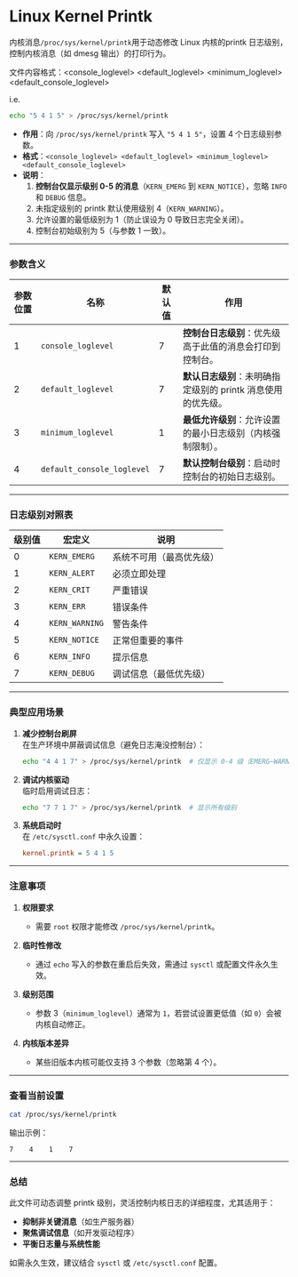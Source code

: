 # Linux Kernel Printk

内核消息`/proc/sys/kernel/printk`用于动态修改 Linux 内核的 ​​printk 日志级别​​，控制内核消息（如 dmesg 输出）的打印行为。

文件内容格式：<console_loglevel> <default_loglevel> <minimum_loglevel> <default_console_loglevel>

i.e.

```sh
echo "5 4 1 5" > /proc/sys/kernel/printk
```
- **作用**：向 `/proc/sys/kernel/printk` 写入 `"5 4 1 5"`，设置 4 个日志级别参数。
- **格式**：`<console_loglevel> <default_loglevel> <minimum_loglevel> <default_console_loglevel>`
- **说明**：
  1. **控制台仅显示级别 0-5 的消息**（`KERN_EMERG` 到 `KERN_NOTICE`），忽略 `INFO` 和 `DEBUG` 信息。
  2. 未指定级别的 printk 默认使用级别 4（`KERN_WARNING`）。
  3. 允许设置的最低级别为 1（防止误设为 0 导致日志完全关闭）。
  4. 控制台初始级别为 5（与参数 1 一致）。
---

### **参数含义**
| 参数位置 | 名称 | 默认值 | 作用 |
|----------|------|-------|------|
| 1 | `console_loglevel` | 7 | **控制台日志级别**：优先级高于此值的消息会打印到控制台。 |
| 2 | `default_loglevel` | 7 | **默认日志级别**：未明确指定级别的 printk 消息使用的优先级。 |
| 3 | `minimum_loglevel` | 1 | **最低允许级别**：允许设置的最小日志级别（内核强制限制）。 |
| 4 | `default_console_loglevel` | 7 | **默认控制台级别**：启动时控制台的初始日志级别。 |

---

### **日志级别对照表**
| 级别值 | 宏定义 | 说明 |
|--------|--------|------|
| 0 | `KERN_EMERG` | 系统不可用（最高优先级） |
| 1 | `KERN_ALERT` | 必须立即处理 |
| 2 | `KERN_CRIT` | 严重错误 |
| 3 | `KERN_ERR` | 错误条件 |
| 4 | `KERN_WARNING` | 警告条件 |
| 5 | `KERN_NOTICE` | 正常但重要的事件 |
| 6 | `KERN_INFO` | 提示信息 |
| 7 | `KERN_DEBUG` | 调试信息（最低优先级） |


---

### 典型应用场景
1. **减少控制台刷屏**  
   在生产环境中屏蔽调试信息（避免日志淹没控制台）：
   ```sh
   echo "4 4 1 7" > /proc/sys/kernel/printk  # 仅显示 0-4 级（EMERG~WARNING）
   ```

2. **调试内核驱动**  
   临时启用调试日志：
   ```sh
   echo "7 7 1 7" > /proc/sys/kernel/printk  # 显示所有级别
   ```

3. **系统启动时**  
   在 `/etc/sysctl.conf` 中永久设置：
   ```ini
   kernel.printk = 5 4 1 5
   ```

---

### 注意事项
1. **权限要求**  
   - 需要 `root` 权限才能修改 `/proc/sys/kernel/printk`。

2. **临时性修改**  
   - 通过 `echo` 写入的参数在重启后失效，需通过 `sysctl` 或配置文件永久生效。

3. **级别范围**  
   - 参数 3（`minimum_loglevel`）通常为 `1`，若尝试设置更低值（如 `0`）会被内核自动修正。

4. **内核版本差异**  
   - 某些旧版本内核可能仅支持 3 个参数（忽略第 4 个）。

---

### 查看当前设置
```sh
cat /proc/sys/kernel/printk
```
输出示例：
```
7    4    1    7
```

---

### 总结
此文件可动态调整 printk 级别，灵活控制内核日志的详细程度，尤其适用于：
- **抑制非关键消息**（如生产服务器）
- **聚焦调试信息**（如开发驱动程序）
- **平衡日志量与系统性能**

如需永久生效，建议结合 `sysctl` 或 `/etc/sysctl.conf` 配置。




